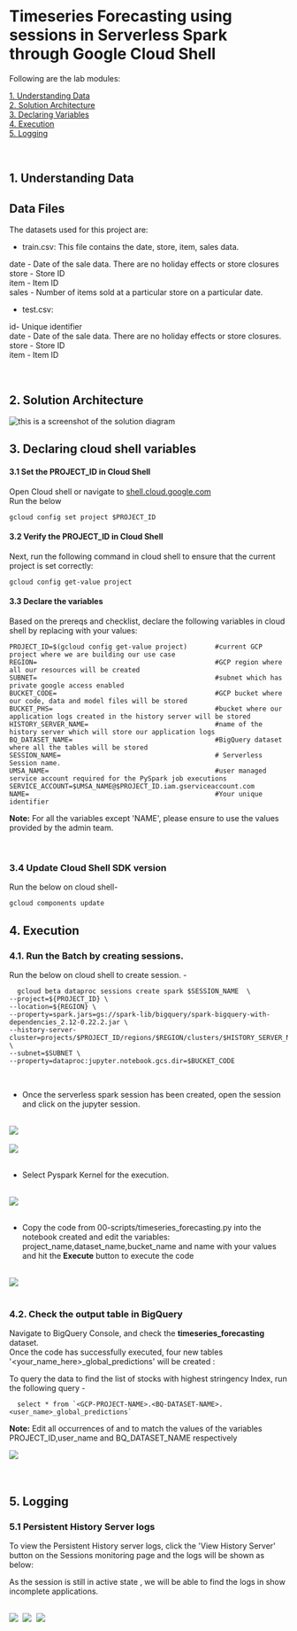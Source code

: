 # Timeseries Forecasting using sessions in  Serverless Spark through Google Cloud Shell



Following are the lab modules:

[1. Understanding Data](06b_timeseries_forecasting_gcloud_execution.md#1-understanding-data)<br>
[2. Solution Architecture](06b_timeseries_forecasting_gcloud_execution.md#2-solution-architecture)<br>
[3. Declaring Variables](06b_timeseries_forecasting_gcloud_execution.md#3-declaring-cloud-shell-variables)<br>
[4. Execution](06b_timeseries_forecasting_gcloud_execution.md#4-execution)<br>
[5. Logging](06b_timeseries_forecasting_gcloud_execution.md#5-logging)<br>

<br>

## 1. Understanding Data

## Data Files

The datasets used for this project are:

- train.csv: This file contains the date, store, item, sales data.


date - Date of the sale data. There are no holiday effects or store closures<br>
store - Store ID<br>
item - Item ID<br>
sales - Number of items sold at a particular store on a particular date.<br>

- test.csv:

id- Unique identifier<br>
date - Date of the sale data. There are no holiday effects or store closures.<br>
store - Store ID<br>
item - Item ID<br>

<br>

## 2. Solution Architecture


![this is a screenshot of the solution diagram](../images/Flow_of_Resources1.png)


## 3. Declaring cloud shell variables

#### 3.1 Set the PROJECT_ID in Cloud Shell

Open Cloud shell or navigate to [shell.cloud.google.com](https://shell.cloud.google.com)<br>
Run the below
```
gcloud config set project $PROJECT_ID

```

#### 3.2 Verify the PROJECT_ID in Cloud Shell

Next, run the following command in cloud shell to ensure that the current project is set correctly:

```
gcloud config get-value project
```

#### 3.3 Declare the variables

Based on the prereqs and checklist, declare the following variables in cloud shell by replacing with your values:


```
PROJECT_ID=$(gcloud config get-value project)       #current GCP project where we are building our use case
REGION=                                             #GCP region where all our resources will be created
SUBNET=                                             #subnet which has private google access enabled
BUCKET_CODE=                                        #GCP bucket where our code, data and model files will be stored
BUCKET_PHS=                                         #bucket where our application logs created in the history server will be stored
HISTORY_SERVER_NAME=                                #name of the history server which will store our application logs
BQ_DATASET_NAME=                                    #BigQuery dataset where all the tables will be stored
SESSION_NAME=                                       # Serverless Session name.
UMSA_NAME=                                          #user managed service account required for the PySpark job executions
SERVICE_ACCOUNT=$UMSA_NAME@$PROJECT_ID.iam.gserviceaccount.com
NAME=                                               #Your unique identifier
```

**Note:** For all the variables except 'NAME', please ensure to use the values provided by the admin team.

<br>

### 3.4 Update Cloud Shell SDK version

Run the below on cloud shell-

```
gcloud components update

```


## 4. Execution


### 4.1. Run the Batch by creating sessions.

Run the below on cloud shell to create session. -
```
  gcloud beta dataproc sessions create spark $SESSION_NAME  \
--project=${PROJECT_ID} \
--location=${REGION} \
--property=spark.jars=gs://spark-lib/bigquery/spark-bigquery-with-dependencies_2.12-0.22.2.jar \
--history-server-cluster=projects/$PROJECT_ID/regions/$REGION/clusters/$HISTORY_SERVER_NAME \
--subnet=$SUBNET \
--property=dataproc:jupyter.notebook.gcs.dir=$BUCKET_CODE

```
<br>

* Once the serverless spark session has been created, open the session and click on the jupyter session.

<br>

<kbd>
<img src=../images/sessions1.png />
</kbd>
<br>
<br>

<kbd>
<img src=../images/sessions2.png />
</kbd>
<br>
<br>

* Select Pyspark Kernel for the execution.

<br>
<kbd>
<img src=../images/sessions3.png />
</kbd>
<br>
<br>

* Copy the code from 00-scripts/timeseries_forecasting.py into the notebook created and edit the variables: project_name,dataset_name,bucket_name and name with your values and hit the **Execute** button to execute the code

<br>
<kbd>
<img src=../images/sessions4.png />
</kbd>
<br>
<br>


### 4.2. Check the output table in BigQuery

Navigate to BigQuery Console, and check the **timeseries_forecasting** dataset. <br>
Once the code has successfully executed, four new tables '<your_name_here>_global_predictions' will be created :

To query the data to find the list of stocks with highest stringency Index, run the following query -
```
  select * from `<GCP-PROJECT-NAME>.<BQ-DATASET-NAME>.<user_name>_global_predictions` 

```

**Note:** Edit all occurrences of <GCP-PROJECT-NAME> and <BQ-DATASET-NAME> to match the values of the variables PROJECT_ID,user_name and BQ_DATASET_NAME respectively

<kbd>
<img src=../images/bigquery.PNG />
</kbd>

<br>

<br>

<br>

## 5. Logging


### 5.1 Persistent History Server logs

To view the Persistent History server logs, click the 'View History Server' button on the Sessions monitoring page and the logs will be shown as below:

As the session is still in active state , we will be able to find the logs in show incomplete applications.

<br>

<kbd>
<img src=../images/phs1.png />
</kbd>

<kbd>
<img src=../images/image13_1.PNG />
</kbd>

<kbd>
<img src=../images/image13.PNG />
</kbd>

<br>
